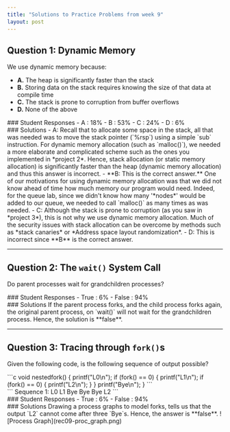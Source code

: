 ```yaml
---
title: "Solutions to Practice Problems from week 9"
layout: post
---
```


<style>
    .mermaid{
        width: 160%;
        max-width: 160%;
    }
</style>

## Question 1: Dynamic Memory
We use dynamic memory because:
- **A.** The heap is significantly faster than the stack
- **B.** Storing data on the stack requires knowing the size of that data at compile time
- **C.** The stack is prone to corruption from buffer overflows
- **D.** None of the above

<div class="row">
<div class="col-3" markdown ="1">
### Student Responses
- A : 18%
- B : 53%
- C : 24%
- D : 6%
</div>
<div class="col-9" markdown ="1">
### Solutions
- A: Recall that to allocate some space in the stack, all that was needed was to move the stack pointer (`%rsp`) using a simple `sub` instruction. For dynamic memory allocation (such as `malloc()`), we needed a more elaborate and complicated scheme such as the ones you implemented in *project 2*. Hence, stack allocation (or static memory allocation) is significantly faster than the heap (dynamic memory allocation) and thus this answer is incorrect.
- **B: This is the correct answer.** One of our motivations for using dynamic memory allocation was that we did not know ahead of time how much memory our program would need. Indeed, for the queue lab, since we didn't know how many '*nodes*' would be added to our queue, we needed to call `malloc()` as many times as was needed.
- C: Although the stack is prone to corruption (as you saw in *project 3*), this is not why we use dynamic memory allocation. Much of the security issues with stack allocation can be overcome by methods such as *stack canaries* or *Address space layout randomization*.
- D: This is incorrect since **B** is the correct answer.
</div>
</div>

---

## Question 2: The `wait()` System Call
Do parent processes wait for grandchildren processes?
<div class="row">
<div class="col-3" markdown ="1">
### Student Responses
- True : 6%
- False : 94%
</div>
<div class="col-9" markdown ="1">
### Solutions
If the parent process forks, and the child process forks again, the original parent process, on `wait()` will not wait for the grandchildren process. Hence, the solution is **false**.
</div>
</div>

---

## Question 3: Tracing through `fork()`s
Given the following code, is the following sequence of output possible?
<div class="row">
<div class="col" markdown ="1">
```c
void nestedfork() {
    printf("L0\n");
    if (fork() == 0) {
        printf("L1\n");
        if (fork() == 0) {
            printf("L2\n");
        }
    }
    printf("Bye\n");
}
```
</div>
<div class="col" markdown ="1">
```
Sequence 1:
L0
L1
Bye
Bye
Bye
L2
```
</div>
</div>

<div class="row">
<div class="col-3" markdown ="1">
### Student Responses
- True : 6%
- False : 94%
</div>
<div class="col-9" markdown ="1">
### Solutions
Drawing a process graphs to model forks, tells us that the output `L2` cannot come after three `Bye`s. Hence, the answer is **false**.
![Process Graph](rec09-proc_graph.png)
</div>
</div>
